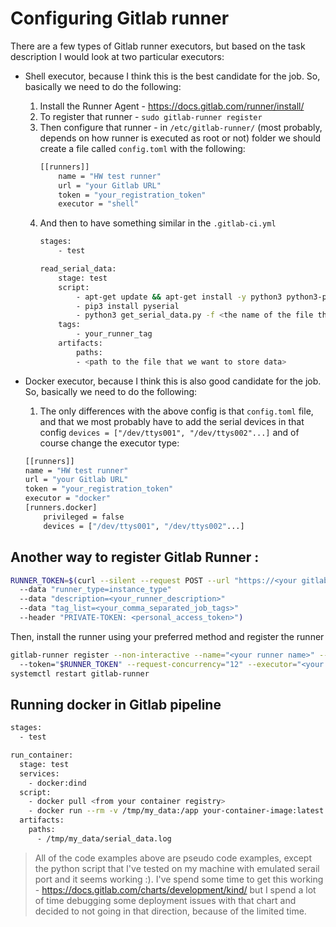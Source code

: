 # Configuring Gitlab runner

There are a few types of Gitlab runner executors, but based on the task description I would look at two particular executors:

- Shell executor, because I think this is the best candidate for the job. So, basically we need to do the following:
    1. Install the Runner Agent - https://docs.gitlab.com/runner/install/
    2. To register that runner - `sudo gitlab-runner register`
    3. Then configure that runner - in `/etc/gitlab-runner/` (most probably, depends on how runner is executed as root or not) folder we should create a file called `config.toml` with the following:
        ```bash
        [[runners]]
            name = "HW test runner"
            url = "your Gitlab URL"
            token = "your_registration_token"
            executor = "shell"
        ```
    4. And then to have something similar in the `.gitlab-ci.yml`
        ```bash
        stages:
            - test

        read_serial_data:
            stage: test
            script:
                - apt-get update && apt-get install -y python3 python3-pip
                - pip3 install pyserial
                - python3 get_serial_data.py -f <the name of the file that we want to store data> -p <serial port location> -b 115200
            tags:
                - your_runner_tag
            artifacts:
                paths:
                - <path to the file that we want to store data>
        ```

- Docker executor, because I think this is also good candidate for the job. So, basically we need to do the following:
    1. The only differences with the above config is that `config.toml` file, and that we most probably have to add the serial devices in that config `devices = ["/dev/ttys001", "/dev/ttys002"...]` and of course change the executor type:
    ```bash
    [[runners]]
    name = "HW test runner"
    url = "your Gitlab URL"
    token = "your_registration_token"
    executor = "docker"
    [runners.docker]
        privileged = false
        devices = ["/dev/ttys001", "/dev/ttys002"...]
    ```

## Another way to register Gitlab Runner :
```bash
RUNNER_TOKEN=$(curl --silent --request POST --url "https://<your gitlab URL>/api/v4/user/runners"
  --data "runner_type=instance_type"
  --data "description=<your_runner_description>"
  --data "tag_list=<your_comma_separated_job_tags>"
  --header "PRIVATE-TOKEN: <personal_access_token>")
```
Then, install the runner using your preferred method and register the runner
```bash
gitlab-runner register --non-interactive --name="<your runner name>" --url="https://<your gitlab URL>"
  --token="$RUNNER_TOKEN" --request-concurrency="12" --executor="<your executor>"
systemctl restart gitlab-runner
```

## Running docker in Gitlab pipeline

```bash
stages:
  - test

run_container:
  stage: test
  services:
    - docker:dind
  script:
    - docker pull <from your container registry>
    - docker run --rm -v /tmp/my_data:/app your-container-image:latest -f <the name of the file that we want to store data> -p <serial port location> -b 115200
  artifacts:
    paths:
      - /tmp/my_data/serial_data.log
```



> All of the code examples above are pseudo code examples, except the python script that I've tested on my machine with emulated serail port and it seems working :). I've spend some time to get this working - https://docs.gitlab.com/charts/development/kind/ but I spend a lot of time debugging some deployment issues with that chart and decided to not going in that direction, because of the limited time.